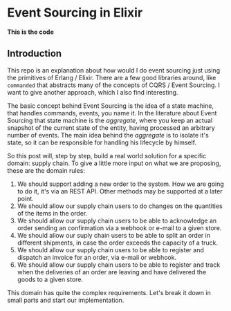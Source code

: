 # Event Sourcing in Elixir

**This is the code**

## Introduction

This repo is an explanation about how would I do event sourcing just using
the primitives of Erlang / Elixir. There are a few good libraries around, like
`commanded` that abstracts many of the concepts of CQRS / Event Sourcing. I want
to give another approach, which I also find interesting.

The basic concept behind Event Sourcing is the idea of a state machine, that
handles commands, events, you name it. In the literature about Event Sourcing
that state machine is the *aggregate*, where you keep an actual snapshot of the
current state of the entity, having processed an arbitrary number of events.
The main idea behind the *aggregate* is to isolate it's state, so it can be
responsible for handling his lifecycle by himself.

So this post will, step by step, build a real world solution for a specific domain: supply chain. To give a little more input on what we are proposing,
these are the domain rules:

1. We should support adding a new order to the system. How we are going to do it,
   it's via an REST API. Other methods may be supported at a later point.
2. We should allow our supply chain users to do changes on the quantities of
   the items in the order.
3. We should allow our supply chain users to be able to acknowledge an order 
   sending an confirmation via a webhook or e-mail to a given store.
4. We should allow our suply chain users to be able to split an order in different
   shipments, in case the order exceeds the capacity of a truck.
5. We should allow our supply chain users to be able to register and dispatch an
   invoice for an order, via e-mail or webhook.
6. We should allow our supply chain users to be able to register and track when
   the deliveries of an order are leaving and have delivered the goods to a given
   store.

This domain has quite the complex requirements. Let's break it down in small
parts and start our implementation.
